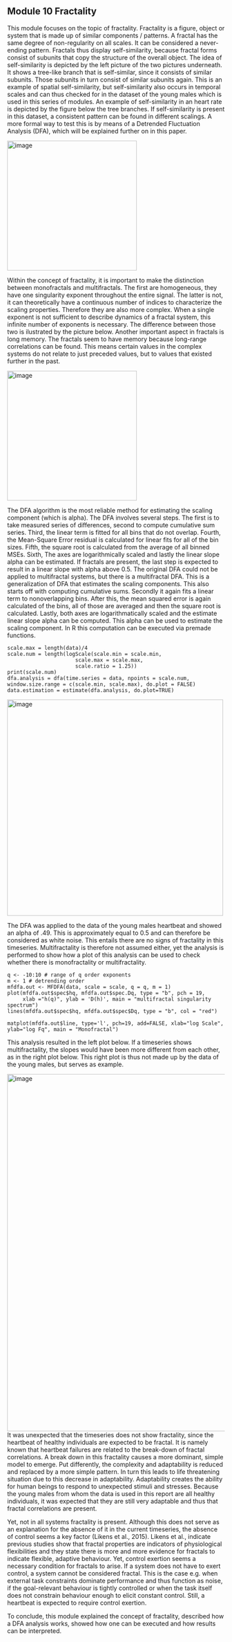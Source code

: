 ## Module 10 Fractality

This module focuses on the topic of fractality. Fractality is a figure, object or system that is made up of similar components / patterns. A fractal has the same degree of non-regularity on all scales. It can be considered a never-ending pattern. Fractals thus display self-similarity, because fractal forms consist of subunits that copy the structure of the overall object. The idea of self-similarity is depicted by the left picture of the two pictures underneath. It shows a tree-like branch that is self-similar, since it consists of similar subunits. Those subunits in turn consist of similar subunits again. This is an example of spatial self-similarity, but self-similarity also occurs in temporal scales and can thus checked for in the dataset of the young males which is used in this series of modules. An example of self-similarity in an heart rate is depicted by the figure below the tree branches. If self-similarity is present in this dataset, a consistent pattern can be found in different scalings. A more formal way to test this is by means of a Detrended Fluctuation Analysis (DFA), which will be explained further on in this paper.

<img width="300" alt="image" src="https://user-images.githubusercontent.com/105786135/169543327-b5ef55f1-fa23-4004-ba91-a64ff1070fdd.png">

Within the concept of fractality, it is important to make the distinction between monofractals and multifractals.  The first are homogeneous, they have one singularity exponent throughout the entire signal. The latter is not, it can theoretically have a continuous number of indices to characterize the scaling properties. Therefore they are also more complex. When a single exponent is not sufficient to describe dynamics of a fractal system, this infinite number of exponents is necessary. The difference between those two is ilustrated by the picture below. 
Another important aspect in fractals is long memory. The fractals seem to have memory because long-range correlations can be found. This means certain values in the complex systems do not relate to just preceded values, but to values that existed further in the past. 

<img width="300" alt="image" src="https://user-images.githubusercontent.com/105786135/169544049-5a04ab05-f993-491d-b181-47a3afa239ff.png">



The DFA algorithm is the most reliable method for estimating the scaling component (which is alpha). The DFA involves several steps. The first is to take measured series of differences, second to compute cumulative sum series. Third, the linear term is fitted for all bins that do not overlap. Fourth, the Mean-Square Error residual is calculated for linear fits for all of the bin sizes. Fifth, the square root is calculated from the average of all binned MSEs. Sixth, The axes are logarithmically scaled and lastly the linear slope alpha can be estimated. 
If fractals are present, the last step is expected to result in a linear slope with alpha above 0.5. The original DFA could not be applied to multifractal systems, but there is a multifractal DFA. This is a generalization of DFA that estimates the scaling components. This also starts off with computing cumulative sums. Secondly it again fits a linear term to nonoverlapping bins. After this, the mean squared error is again calculated of the bins, all of those are averaged and then the square root is calculated. Lastly, both axes are logarithmatically scaled and the estimate linear slope alpha can be computed. This alpha can be used to estimate the scaling component. In R this computation can be executed via premade functions.

``` scale.min = 16
scale.max = length(data)/4
scale.num = length(logScale(scale.min = scale.min, 
                      scale.max = scale.max,
                      scale.ratio = 1.25))
print(scale.num)
dfa.analysis = dfa(time.series = data, npoints = scale.num, window.size.range = c(scale.min, scale.max), do.plot = FALSE)
data.estimation = estimate(dfa.analysis, do.plot=TRUE)
```
<img width="500" alt="image" src="https://user-images.githubusercontent.com/105786135/169539366-382ce985-2048-4007-83f5-ed177ffc7ddc.png">

The DFA was applied to the data of the young males heartbeat and showed an alpha of .49. This is approximately equal to 0.5 and can therefore be considered as white noise. This entails there are no signs of fractality in this timeseries. Multifractality is therefore not assumed either, yet the analysis is performed to show how a plot of this analysis can be used to check whether there is monofractality or multifractality. 

```scale <- logScale(scale.min = scale.min, scale.max = scale.max, scale.ratio = 2)
q <- -10:10 # range of q order exponents
m <- 1 # detrending order 
mfdfa.out <- MFDFA(data, scale = scale, q = q, m = 1)
plot(mfdfa.out$spec$hq, mfdfa.out$spec.Dq, type = "b", pch = 19,
     xlab ="h(q)", ylab = 'D(h)', main = "multifractal singularity spectrum")
lines(mfdfa.out$spec$hq, mfdfa.out$spec$Dq, type = "b", col = "red")

matplot(mfdfa.out$line, type='l', pch=19, add=FALSE, xlab="log Scale", ylab="log Fq", main = "Monofractal")
```
This analysis resulted in the left plot below. If a timeseries shows multifractality, the slopes would have been more different from each other, as in the right plot below. This right plot is thus not made up by the data of the young males, but serves as example.

<img width="826" alt="image" src="https://user-images.githubusercontent.com/105786135/169541665-259830be-35f8-46ff-b802-43e5ffb4a429.png">
It was unexpected that the timeseries does not show fractality, since the heartbeat of healthy individuals are expected to be fractal. It is namely known that heartbeat failures are related to the break-down of fractal correlations. A break down in this fractality causes a more dominant, simple model to emerge. Put differently, the complexity and adaptability is reduced and replaced by a more simple pattern. In turn this leads to life threatening situation due to this decrease in adaptability. Adaptability creates the ability for human beings to respond to unexpected stimuli and stresses. Because the young males from whom the data is used in this report are all healthy individuals, it was expected that they are still very adaptable and thus that fractal correlations are present. 

Yet, not in all systems fractality is present. Although this does not serve as an explanation for the absence of it in the current timeseries, the absence of control seems a key factor (Likens et al., 2015). Likens et al., indicate previous studies show that fractal properties are indicators of physiological flexibilities and they state there is more and more evidence for fractals to indicate flexible, adaptive behaviour. Yet, control exertion seems a necessary condition for fractals to arise. If a system does not have to exert control, a system cannot be considered fractal. This is the case e.g. when external task constraints dominate performance and thus function as noise, if the goal-relevant behaviour is tightly controlled or when the task itself does not constrain behaviour enough to elicit constant control. Still, a heartbeat is expected to require control exertion. 

To conclude, this module explained the concept of fractality, described how a DFA analysis works, showed how one can be executed and how results can be interpreted. 



